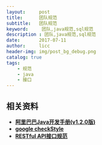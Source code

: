 ```yaml
---
layout:     post
title:      团队规范
subtitle:   团队规范
keyword:     团队,java规范,sql规范
description : 团队,java规范,sql规范
date:       2017-07-11
author:     licc
header-img: img/post_bg_debug.png
catalog: true
tags:
    - 规范
    - java
    - 接口
---
```


## 相关资料
- **[阿里巴巴Java开发手册(v1.2.0版)](https://yq.aliyun.com/attachment/download/?id=1651 )**
- **[google checkStyle](https://github.com/licc168/checkstyle)**
- **[RESTful API接口规范](http://www.ruanyifeng.com/blog/2014/05/restful_api.html)**


